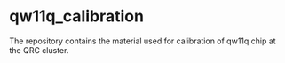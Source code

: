 # qw11q_calibration
The repository contains the material used for calibration of qw11q chip at the QRC cluster.
